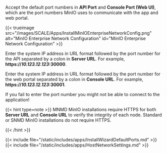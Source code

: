 &NewLine;

Accept the default port numbers in **API Port** and **Console Port (Web UI)**, which are the port numbers MinIO uses to communicate with the app and web portal.

{{< trueimage src="/images/SCALE/Apps/InstallMinIOEnterpriseNetworkConfig.png" alt="MinIO Enterprise Network Configuration" id="MinIO Enterprise Network Configuration" >}}

Enter the system IP address in URL format followed by the port number for the API separated by a colon in **Server URL**. For example, <b>https://<i>10.123.12.123</i>:30000</b>.

Enter the system IP address in URL format followed by the port number for the web portal separated by a colon in **Console URL**. For example, <b>https://<i>10.123.12.123</i>:30001</b>.

If you fail to enter the port number you might not be able to connect to the application!

{{< hint type=note >}}
MNMD MinIO installations require HTTPS for both **Server URL** and **Console URL** to verify the integrity of each node.
Standard or SNMD MinIO installations do not require HTTPS.

{{< /hint >}}

{{< include file="/static/includes/apps/InstallWizardDefaultPorts.md" >}}
{{< include file="/static/includes/apps/HostNetworkSettings.md" >}}